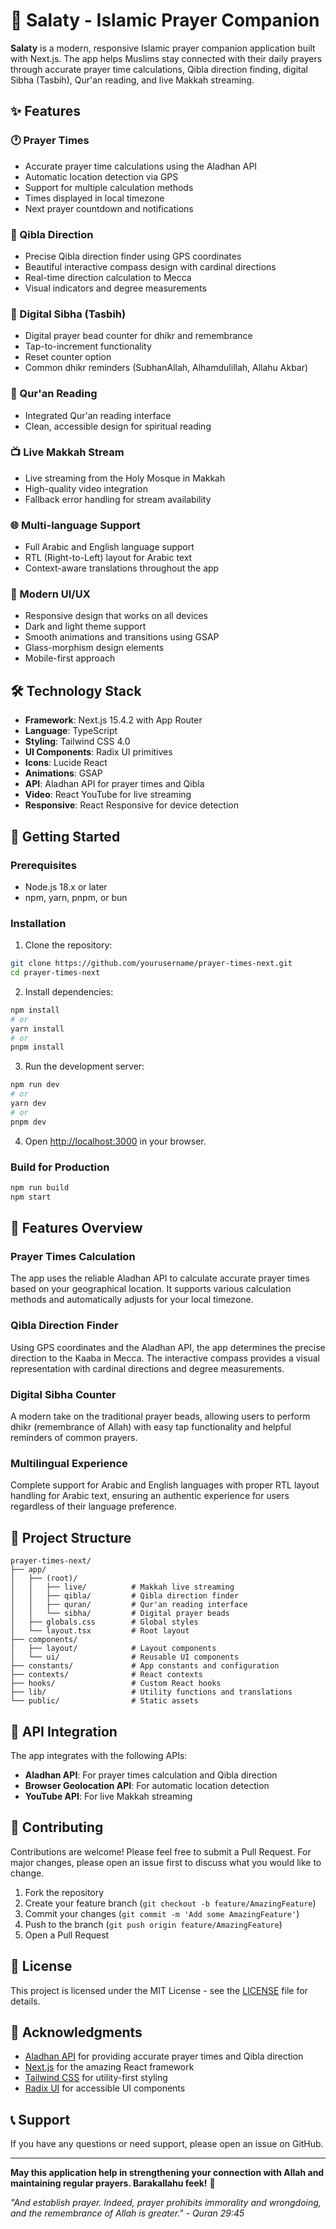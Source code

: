 # 🕌 Salaty - Islamic Prayer Companion

**Salaty** is a modern, responsive Islamic prayer companion application built with Next.js. The app helps Muslims stay connected with their daily prayers through accurate prayer time calculations, Qibla direction finding, digital Sibha (Tasbih), Qur'an reading, and live Makkah streaming.

## ✨ Features

### 🕐 Prayer Times
- Accurate prayer time calculations using the Aladhan API
- Automatic location detection via GPS
- Support for multiple calculation methods
- Times displayed in local timezone
- Next prayer countdown and notifications

### 🧭 Qibla Direction
- Precise Qibla direction finder using GPS coordinates
- Beautiful interactive compass design with cardinal directions
- Real-time direction calculation to Mecca
- Visual indicators and degree measurements

### 📿 Digital Sibha (Tasbih)
- Digital prayer bead counter for dhikr and remembrance
- Tap-to-increment functionality
- Reset counter option
- Common dhikr reminders (SubhanAllah, Alhamdulillah, Allahu Akbar)

### 📖 Qur'an Reading
- Integrated Qur'an reading interface
- Clean, accessible design for spiritual reading

### 📺 Live Makkah Stream
- Live streaming from the Holy Mosque in Makkah
- High-quality video integration
- Fallback error handling for stream availability

### 🌐 Multi-language Support
- Full Arabic and English language support
- RTL (Right-to-Left) layout for Arabic text
- Context-aware translations throughout the app

### 🎨 Modern UI/UX
- Responsive design that works on all devices
- Dark and light theme support
- Smooth animations and transitions using GSAP
- Glass-morphism design elements
- Mobile-first approach

## 🛠️ Technology Stack

- **Framework**: Next.js 15.4.2 with App Router
- **Language**: TypeScript
- **Styling**: Tailwind CSS 4.0
- **UI Components**: Radix UI primitives
- **Icons**: Lucide React
- **Animations**: GSAP
- **API**: Aladhan API for prayer times and Qibla
- **Video**: React YouTube for live streaming
- **Responsive**: React Responsive for device detection

## 🚀 Getting Started

### Prerequisites

- Node.js 18.x or later
- npm, yarn, pnpm, or bun

### Installation

1. Clone the repository:
```bash
git clone https://github.com/yourusername/prayer-times-next.git
cd prayer-times-next
```

2. Install dependencies:
```bash
npm install
# or
yarn install
# or
pnpm install
```

3. Run the development server:
```bash
npm run dev
# or
yarn dev
# or
pnpm dev
```

4. Open [http://localhost:3000](http://localhost:3000) in your browser.

### Build for Production

```bash
npm run build
npm start
```

## 📱 Features Overview

### Prayer Times Calculation
The app uses the reliable Aladhan API to calculate accurate prayer times based on your geographical location. It supports various calculation methods and automatically adjusts for your local timezone.

### Qibla Direction Finder
Using GPS coordinates and the Aladhan API, the app determines the precise direction to the Kaaba in Mecca. The interactive compass provides a visual representation with cardinal directions and degree measurements.

### Digital Sibha Counter
A modern take on the traditional prayer beads, allowing users to perform dhikr (remembrance of Allah) with easy tap functionality and helpful reminders of common prayers.

### Multilingual Experience
Complete support for Arabic and English languages with proper RTL layout handling for Arabic text, ensuring an authentic experience for users regardless of their language preference.

## 🎯 Project Structure

```
prayer-times-next/
├── app/
│   ├── (root)/
│   │   ├── live/          # Makkah live streaming
│   │   ├── qibla/         # Qibla direction finder
│   │   ├── quran/         # Qur'an reading interface
│   │   └── sibha/         # Digital prayer beads
│   ├── globals.css        # Global styles
│   └── layout.tsx         # Root layout
├── components/
│   ├── layout/            # Layout components
│   └── ui/                # Reusable UI components
├── constants/             # App constants and configuration
├── contexts/              # React contexts
├── hooks/                 # Custom React hooks
├── lib/                   # Utility functions and translations
└── public/                # Static assets
```

## 🌟 API Integration

The app integrates with the following APIs:
- **Aladhan API**: For prayer times calculation and Qibla direction
- **Browser Geolocation API**: For automatic location detection
- **YouTube API**: For live Makkah streaming

## 🤝 Contributing

Contributions are welcome! Please feel free to submit a Pull Request. For major changes, please open an issue first to discuss what you would like to change.

1. Fork the repository
2. Create your feature branch (`git checkout -b feature/AmazingFeature`)
3. Commit your changes (`git commit -m 'Add some AmazingFeature'`)
4. Push to the branch (`git push origin feature/AmazingFeature`)
5. Open a Pull Request

## 📄 License

This project is licensed under the MIT License - see the [LICENSE](LICENSE) file for details.

## 🙏 Acknowledgments

- [Aladhan API](https://aladhan.com/prayer-times-api) for providing accurate prayer times and Qibla direction
- [Next.js](https://nextjs.org/) for the amazing React framework
- [Tailwind CSS](https://tailwindcss.com/) for utility-first styling
- [Radix UI](https://www.radix-ui.com/) for accessible UI components

## 📞 Support

If you have any questions or need support, please open an issue on GitHub.

---

**May this application help in strengthening your connection with Allah and maintaining regular prayers. Barakallahu feek!** 🤲

*"And establish prayer. Indeed, prayer prohibits immorality and wrongdoing, and the remembrance of Allah is greater." - Quran 29:45*
